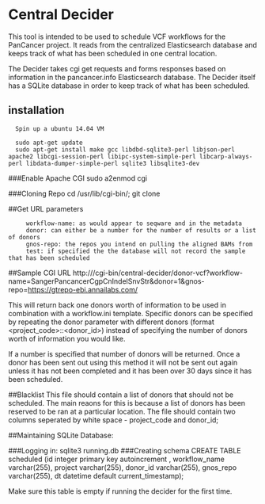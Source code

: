 # Central Decider
This tool is intended to be used to schedule VCF workflows for the PanCancer project. It reads from the centralized Elasticsearch  database and keeps track of what has been scheduled in one central location. 

The Decider takes cgi get requests and forms responses based on information in the pancancer.info Elasticsearch database. The Decider itself has a SQLite database in order to keep track of what has been scheduled. 

## installation
      Spin up a ubuntu 14.04 VM
      
      sudo apt-get update
      sudo apt-get install make gcc libdbd-sqlite3-perl libjson-perl apache2 libcgi-session-perl libipc-system-simple-perl libcarp-always-perl libdata-dumper-simple-perl sqlite3 libsqlite3-dev

###Enable Apache CGI 
      sudo a2enmod cgi
      
###Cloning Repo
      cd /usr/lib/cgi-bin/;
      git clone <central-decider>

##Get URL parameters

         workflow-name: as would appear to seqware and in the metadata
         donor: can either be a number for the number of results or a list of donors
         gnos-repo: the repos you intend on pulling the aligned BAMs from
         test: if specified the the database will not record the sample that has been scheduled 
     
##Sample CGI URL
     http://<hostname>/cgi-bin/central-decider/donor-vcf?workflow-name=SangerPancancerCgpCnIndelSnvStr&donor=1&gnos-repo=https://gtrepo-ebi.annailabs.com/
     
This will return back one donors worth of information to be used in combination with a workflow.ini template. Specific donors can be specified by repeating the donor parameter with different donors (format <project_code>::<donor_id>) instead of specifying the number of donors worth of information you would like.
     
If a number is specified that number of donors will be returned. Once a donor has been sent out using this method it will not be sent out again unless it has not been completed and it has been over 30 days since it has been scheduled.  

##Blacklist
This file should contain a list of donors that should not be scheduled. The main reaons for this is because a list of donors has been reserved to be ran at a particular location. The file should contain two columns seperated by white space - project\_code and donor\_id;

##Maintaining SQLite Database:
       
###Logging in: 
      sqlite3 running.db
###Creating schema
      CREATE TABLE scheduled (id integer primary key autoincrement , workflow_name varchar(255), project varchar(255), donor_id varchar(255), gnos_repo varchar(255), dt datetime default current_timestamp); 

Make sure this table is empty if running the decider for the first time. 
      
